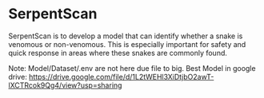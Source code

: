 # SerpentScan
SerpentScan is to develop a model that can identify whether a snake is venomous or non-venomous. This is especially important for safety and quick response in areas where these snakes are commonly found.

Note: Model/Dataset/.env are not here due file to big. 
Best Model in google drive: https://drive.google.com/file/d/1L2tWEHl3XiDtjbO2awT-lXCTRcok9Qg4/view?usp=sharing
